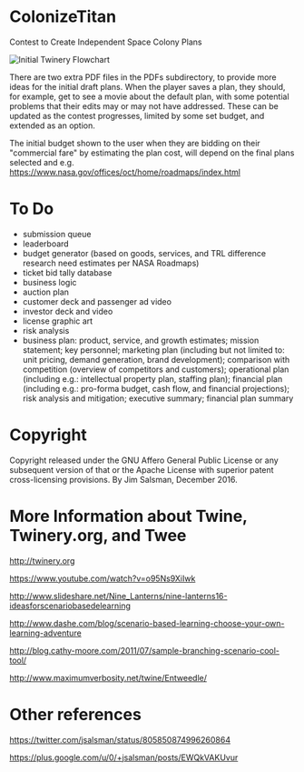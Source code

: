 # ColonizeTitan
Contest to Create Independent Space Colony Plans

![Initial Twinery Flowchart](https://raw.githubusercontent.com/jsalsman/colonizetitan/master/twinery.png)

There are two extra PDF files in the PDFs subdirectory, to provide more ideas for the initial draft plans. When the player saves a plan, they should, for example, get to see a movie about the default plan, with some potential problems that their edits may or may not have addressed. These can be updated as the contest progresses, limited by some set budget, and extended as an option.

The initial budget shown to the user when they are bidding on their "commercial fare" by estimating the plan cost, will depend on the final plans selected and e.g. https://www.nasa.gov/offices/oct/home/roadmaps/index.html

# To Do
* submission queue
* leaderboard
* budget generator (based on goods, services, and TRL difference research need estimates per NASA Roadmaps)
* ticket bid tally database
* business logic
* auction plan
* customer deck and passenger ad video
* investor deck and video
* license graphic art
* risk analysis
* business plan: product, service, and growth estimates; mission statement; key personnel; marketing plan (including but not limited to: unit pricing, demand generation, brand development); comparison with competition (overview of competitors and customers); operational plan (including e.g.: intellectual property plan, staffing plan); financial plan (including e.g.: pro-forma budget, cash flow, and financial projections); risk analysis and mitigation; executive summary; financial plan summary

# Copyright
Copyright released under the GNU Affero General Public License or any subsequent version of that or the Apache License with superior patent cross-licensing provisions. By Jim Salsman, December 2016.

# More Information about Twine, Twinery.org, and Twee
http://twinery.org

https://www.youtube.com/watch?v=o95Ns9XiIwk

http://www.slideshare.net/Nine_Lanterns/nine-lanterns16-ideasforscenariobasedelearning

http://www.dashe.com/blog/scenario-based-learning-choose-your-own-learning-adventure

http://blog.cathy-moore.com/2011/07/sample-branching-scenario-cool-tool/

http://www.maximumverbosity.net/twine/Entweedle/

# Other references
https://twitter.com/jsalsman/status/805850874996260864

https://plus.google.com/u/0/+jsalsman/posts/EWQkVAKUvur
